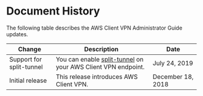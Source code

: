 # Document History<a name="WhatsNew"></a>

The following table describes the AWS Client VPN Administrator Guide updates\.


| Change | Description | Date | 
| --- | --- | --- | 
| Support for split\-tunnel | You can enable [split\-tunnel](split-tunnel-vpn.md) on your AWS Client VPN endpoint\. | July 24, 2019 | 
| Initial release | This release introduces AWS Client VPN\. | December 18, 2018 | 